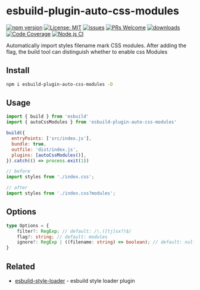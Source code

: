 # esbuild-plugin-auto-css-modules

[![npm version](https://badge.fury.io/js/esbuild-plugin-auto-css-modules.svg)](https://badge.fury.io/js/esbuild-plugin-auto-css-modules)
[![License: MIT](https://img.shields.io/badge/License-MIT-yellow.svg)](https://opensource.org/licenses/MIT)
[![issues](https://img.shields.io/github/issues/noyobo/esbuild-plugin-auto-css-modules.svg)](https://github.com/noyobo/esbuild-plugin-auto-css-modules/issues)
[![PRs Welcome](https://img.shields.io/badge/PRs-welcome-brightgreen.svg)](#contributing)
[![downloads](https://img.shields.io/npm/dm/esbuild-plugin-auto-css-modules.svg)](https://www.npmjs.com/package/esbuild-plugin-auto-css-modules)
[![Code Coverage](https://codecov.io/gh/noyobo/esbuild-plugin-auto-css-modules/branch/main/graph/badge.svg)](https://codecov.io/gh/noyobo/esbuild-plugin-auto-css-modules)
[![Node.js CI](https://github.com/noyobo/esbuild-plugin-auto-css-modules/actions/workflows/node.js.yml/badge.svg)](https://github.com/noyobo/esbuild-plugin-auto-css-modules/actions/workflows/node.js.yml)

Automatically import styles filename mark CSS modules. After adding the flag, the build tool can distinguish whether to enable css Modules

## Install

```bash
npm i esbuild-plugin-auto-css-modules -D
```

## Usage

```js
import { build } from 'esbuild'
import { autoCssModules } from 'esbuild-plugin-auto-css-modules'

build({
  entryPoints: ['src/index.js'],
  bundle: true,
  outfile: 'dist/index.js',
  plugins: [autoCssModules()],
}).catch(() => process.exit(1))
```

```js
// before
import styles from './index.css';
```

```js
// after
import styles from './index.css?modules';
```

## Options

```ts
type Options = {
    filter?: RegExp; // default: /\.([tj]sx?)$/
    flag?: string; // default: modules
    ignore?: RegExp | ((filename: string) => boolean); // default: null
}
```


## Related

- [esbuild-style-loader](https://npmjs.com/package/esbuild-style-loader) - esbuild style loader plugin
